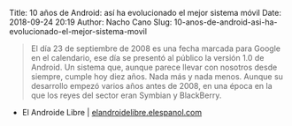 Title: 10 años de Android: así ha evolucionado el mejor sistema móvil
Date: 2018-09-24 20:19
Author: Nacho Cano
Slug: 10-anos-de-android-asi-ha-evolucionado-el-mejor-sistema-movil

> El día 23 de septiembre de 2008 es una fecha marcada para Google en el
> calendario, ese día se presentó al público la versión 1.0 de Android. Un
> sistema que, aunque parece llevar con nosotros desde siempre, cumple hoy
> diez años. Nada más y nada menos. Aunque su desarrollo empezó varios años
> antes de 2008, en una época en la que los reyes del sector eran Symbian y
> BlackBerry.

- El Androide Libre | [elandroidelibre.elespanol.com][]

  [elandroidelibre.elespanol.com]: https://elandroidelibre.elespanol.com/2018/09/android-decimo-aniversario.html
    "10 años de Android: así ha evolucionado el mejor sistema móvil"
